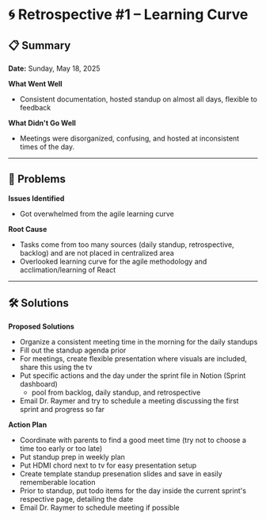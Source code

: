 # 🌀 Retrospective #1 – Learning Curve

## 📋 Summary
**Date:** Sunday, May 18, 2025

**What Went Well**
- Consistent documentation, hosted standup on almost all days, flexible to feedback

**What Didn't Go Well**
- Meetings were disorganized, confusing, and hosted at inconsistent times of the day.

---

## 🧩 Problems

**Issues Identified**
- Got overwhelmed from the agile learning curve

**Root Cause**
- Tasks come from too many sources (daily standup, retrospective, backlog) and are not placed in centralized area
- Overlooked learning curve for the agile methodology and acclimation/learning of React
---

## 🛠️ Solutions

**Proposed Solutions**
- Organize a consistent meeting time in the morning for the daily standups
- Fill out the standup agenda prior
- For meetings, create flexible presentation where visuals are included, share this using the tv
- Put specific actions and the day under the sprint file in Notion (Sprint dashboard)
    - pool from backlog, daily standup, and retrospective
- Email Dr. Raymer and try to schedule a meeting discussing the first sprint and progress so far

**Action Plan**
- Coordinate with parents to find a good meet time (try not to choose a time too early or too late)
- Put standup prep in weekly plan
- Put HDMI chord next to tv for easy presentation setup
- Create template standup presenation slides and save in easily rememberable location
- Prior to standup, put todo items for the day inside the current sprint's respective page, detailing the date
- Email Dr. Raymer to schedule meeting if possible
